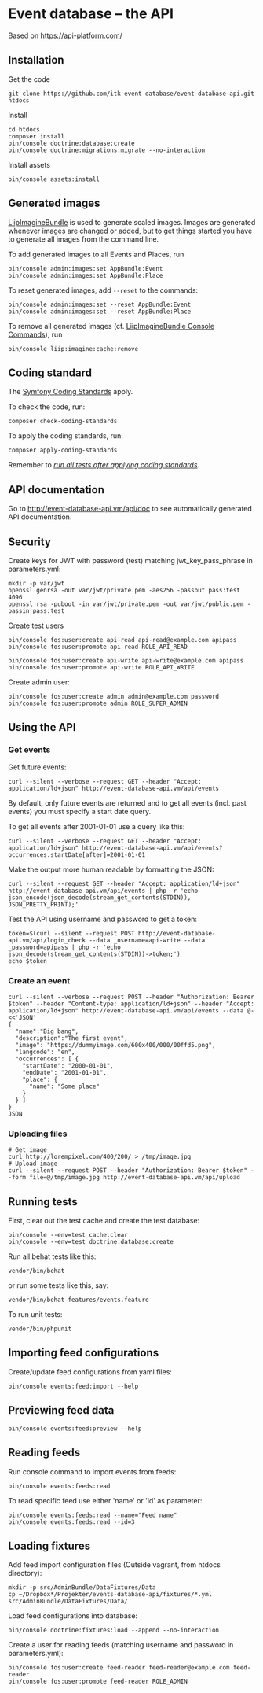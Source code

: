 Event database – the API
========================

Based on https://api-platform.com/

Installation
------------

Get the code

```
git clone https://github.com/itk-event-database/event-database-api.git htdocs
```

Install

```
cd htdocs
composer install
bin/console doctrine:database:create
bin/console doctrine:migrations:migrate --no-interaction
```

Install assets
```
bin/console assets:install
```

Generated images
----------------

[LiipImagineBundle](https://symfony.com/doc/2.0/bundles/LiipImagineBundle/index.html)
is used to generate scaled images. Images are generated whenever
images are changed or added, but to get things started you have to
generate all images from the command line.

To add generated images to all Events and Places, run

```
bin/console admin:images:set AppBundle:Event
bin/console admin:images:set AppBundle:Place
```

To reset generated images, add `--reset` to the commands:

```
bin/console admin:images:set --reset AppBundle:Event
bin/console admin:images:set --reset AppBundle:Place
```

To remove all generated images (cf. [LiipImagineBundle Console
Commands](https://symfony.com/doc/2.0/bundles/LiipImagineBundle/commands.html#remove-cache)),
run

```
bin/console liip:imagine:cache:remove
```

Coding standard
---------------

The [Symfony Coding Standards](https://symfony.com/doc/3.4/contributing/code/standards.html) apply.

To check the code, run:

```
composer check-coding-standards
```

To apply the coding standards, run:

```
composer apply-coding-standards
```

Remember to [*run all tests after applying coding standards*](#running-tests).


API documentation
-----------------

Go to http://event-database-api.vm/api/doc to see automatically generated API documentation.

Security
--------

Create keys for JWT with password (test) matching jwt_key_pass_phrase in parameters.yml:

```
mkdir -p var/jwt
openssl genrsa -out var/jwt/private.pem -aes256 -passout pass:test 4096
openssl rsa -pubout -in var/jwt/private.pem -out var/jwt/public.pem -passin pass:test
```

Create test users

```
bin/console fos:user:create api-read api-read@example.com apipass
bin/console fos:user:promote api-read ROLE_API_READ

bin/console fos:user:create api-write api-write@example.com apipass
bin/console fos:user:promote api-write ROLE_API_WRITE
```

Create admin user:

```
bin/console fos:user:create admin admin@example.com password
bin/console fos:user:promote admin ROLE_SUPER_ADMIN
```

Using the API
-------------

### Get events

Get future events:

```
curl --silent --verbose --request GET --header "Accept: application/ld+json" http://event-database-api.vm/api/events
```

By default, only future events are returned and to get all events (incl. past events) you must specify a start date query.

To get all events after 2001-01-01 use a query like this:

```
curl --silent --verbose --request GET --header "Accept: application/ld+json" http://event-database-api.vm/api/events?occurrences.startDate[after]=2001-01-01
```


Make the output more human readable by formatting the JSON:

```
curl --silent --request GET --header "Accept: application/ld+json" http://event-database-api.vm/api/events | php -r 'echo json_encode(json_decode(stream_get_contents(STDIN)), JSON_PRETTY_PRINT);'
```

Test the API using username and password to get a token:

```
token=$(curl --silent --request POST http://event-database-api.vm/api/login_check --data _username=api-write --data _password=apipass | php -r 'echo json_decode(stream_get_contents(STDIN))->token;')
echo $token
```

### Create an event

```
curl --silent --verbose --request POST --header "Authorization: Bearer $token" --header "Content-type: application/ld+json" --header "Accept: application/ld+json" http://event-database-api.vm/api/events --data @- <<'JSON'
{
  "name":"Big bang",
  "description":"The first event",
  "image": "https://dummyimage.com/600x400/000/00ffd5.png",
  "langcode": "en",
  "occurrences": [ {
    "startDate": "2000-01-01",
    "endDate": "2001-01-01",
    "place": {
      "name": "Some place"
    }
  } ]
}
JSON
```

### Uploading files

```
# Get image
curl http://lorempixel.com/400/200/ > /tmp/image.jpg
# Upload image
curl --silent --request POST --header "Authorization: Bearer $token" --form file=@/tmp/image.jpg http://event-database-api.vm/api/upload
```

Running tests
-------------

First, clear out the test cache and create the test database:

```
bin/console --env=test cache:clear
bin/console --env=test doctrine:database:create
```

Run all behat tests like this:

```
vendor/bin/behat
```

or run some tests like this, say:

```
vendor/bin/behat features/events.feature
```

To run unit tests:

```
vendor/bin/phpunit
```


Importing feed configurations
-----------------------------

Create/update feed configurations from yaml files:

```
bin/console events:feed:import --help
```

Previewing feed data
--------------------

```
bin/console events:feed:preview --help
```

Reading feeds
-------------


Run console command to import events from feeds:

```
bin/console events:feeds:read
```

To read specific feed use either 'name' or 'id' as parameter:

```
bin/console events:feeds:read --name="Feed name"
bin/console events:feeds:read --id=3
```


Loading fixtures
----------------

Add feed import configuration files (Outside vagrant, from htdocs directory):

```
mkdir -p src/AdminBundle/DataFixtures/Data
cp ~/Dropbox*/Projekter/events-database-api/fixtures/*.yml src/AdminBundle/DataFixtures/Data/
```

Load feed configurations into database:

```
bin/console doctrine:fixtures:load --append --no-interaction
```

Create a user for reading feeds (matching username and password in parameters.yml):

```
bin/console fos:user:create feed-reader feed-reader@example.com feed-reader
bin/console fos:user:promote feed-reader ROLE_ADMIN
```

